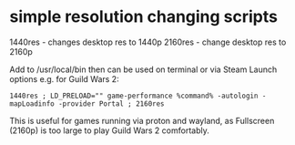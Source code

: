 # simple resolution changing scripts

1440res - changes desktop res to 1440p
2160res - change desktop res to 2160p

Add to /usr/local/bin then can be used on terminal or via Steam Launch options e.g. for Guild Wars 2:
```steam
1440res ; LD_PRELOAD="" game-performance %command% -autologin -mapLoadinfo -provider Portal ; 2160res
```
This is useful for games running via proton and wayland, as Fullscreen (2160p) is too large to play Guild Wars 2 comfortably.
